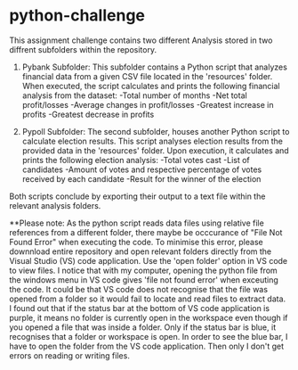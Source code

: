 # python-challenge
This assignment challenge contains two different Analysis stored in two diffrent subfolders within the repository. 

1. Pybank Subfolder:
This subfolder contains a Python script that analyzes financial data from a given CSV file located in the 'resources' folder.
When executed, the script calculates and prints the following financial analysis from the dataset:
-Total number of months
-Net total profit/losses
-Average changes in profit/losses
-Greatest increase in profits
-Greatest decrease in profits

2. Pypoll Subfolder:
The second subfolder, houses another Python script to calculate election results.
This script analyses election results from the provided data in the 'resources' folder.
Upon execution, it calculates and prints the following election analysis:
-Total votes cast
-List of candidates
-Amount of votes and respective percentage of votes received by each candidate
-Result for the winner of the election


Both scripts conclude by exporting their output to a text file within the relevant analysis folders. 

**Please note: As the python script reads data files using relative file references from a different folder, there maybe be occcurance of "File Not Found Error" when executing the code. To minimise this error, please downnload entire repository and open relevant folders directly from the Visual Studio (VS) code application. Use the 'open folder' option in VS code to view files. I notice that with my computer, opening the python file from the windows menu in VS code gives 'file not found error' when exceuting the code. It could be that VS code does not recognise that the file was opened from a folder so it would fail to locate and read files to extract data. I found out that if the status bar at the bottom of VS code application is purple, it means no folder is currently open in the workspace even though if you opened a file that was inside a folder. Only if the status bar is blue, it recognises that a folder or workspace is open. In order to see the blue bar, I have to open the folder from the VS code application. Then only I don't get errors on reading or writing files. 